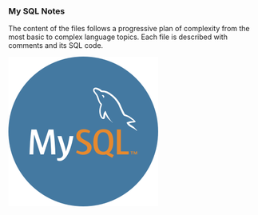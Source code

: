### My SQL Notes

The content of the files follows a progressive plan of complexity from the most basic to complex language topics. Each file is described with comments and its SQL code.

![](readmefiles/mysql-img.png)
